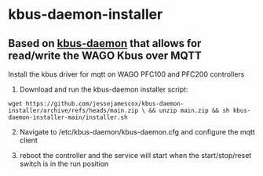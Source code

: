 # kbus-daemon-installer
## Based on [kbus-daemon](https://github.com/jessejamescox/wago-kbus-daemon) that allows for read/write the WAGO Kbus over MQTT

Install the kbus driver for mqtt on WAGO PFC100 and PFC200 controllers

1. Download and run the kbus-daemon installer script:

  `wget https://github.com/jessejamescox/kbus-daemon-installer/archive/refs/heads/main.zip \
  && unzip main.zip && sh kbus-daemon-installer-main/installer.sh`

2. Navigate to /etc/kbus-daemon/kbus-daemon.cfg and configure the mqtt client

5. reboot the controller and the service will start when the start/stop/reset switch is in the run position